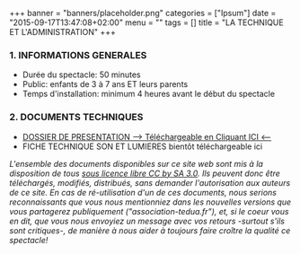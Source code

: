 +++
banner = "banners/placeholder.png"
categories = ["Ipsum"]
date = "2015-09-17T13:47:08+02:00"
menu = ""
tags = []
title = "LA TECHNIQUE ET L'ADMINISTRATION"
+++

### 1. INFORMATIONS GENERALES

- Durée du spectacle: 50 minutes   
- Public: enfants de 3 à 7 ans ET leurs parents   
- Temps d'installation: minimum 4 heures avant le début du spectacle   


### 2. DOCUMENTS TECHNIQUES
- [DOSSIER DE PRESENTATION --> Téléchargeable en Cliquant ICI <--](https://cloud.cestlebouquet.fr/index.php/s/R8qFob5CcdTxbdA/download)    
- FICHE TECHNIQUE SON ET LUMIERES bientôt téléchargeable ici   

*L'ensemble des documents disponibles sur ce site web sont mis à la disposition de tous [sous licence libre CC by SA 3.0](https://creativecommons.org/licenses/by-sa/3.0/deed.fr). Ils peuvent donc être téléchargés, modifiés, distribués, sans demander l'autorisation aux auteurs de ce site. En cas de ré-utilisation d'un de ces documents, nous serions reconnaissants que vous nous mentionniez dans les nouvelles versions que vous partagerez publiquement ("association-tedua.fr"), et, si le coeur vous en dit, que vous nous envoyiez un message avec vos retours -surtout s'ils sont critiques-, de manière à nous aider à toujours faire croître la qualité ce spectacle!*
